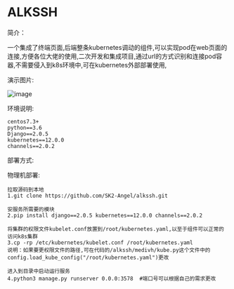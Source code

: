 # ALKSSH
简介：

  一个集成了终端页面,后端整条kubernetes调动的组件,可以实现pod在web页面的连接,方便各位大佬的使用,二次开发和集成项目,通过url的方式识别和连接pod容器,不需要侵入到k8s环境中,可在kubernetes外部部署使用,
    
演示图片:

![image](https://user-images.githubusercontent.com/49671782/112960034-9ceedb80-9176-11eb-8c3b-4a900d1eb268.png)
  
环境说明:

    centos7.3+
    python==3.6
    Django==2.0.5
    kubernetes==12.0.0
    channels==2.0.2
    
    
部署方式:

物理机部署:

    拉取源码到本地
    1.git clone https://github.com/SK2-Angel/alkssh.git
    
    安服务所需要的模块
    2.pip install django==2.0.5 kubernetes==12.0.0 channels==2.0.2
    
    将集群的权限文件kubelet.conf放置到/root/kubernetes.yaml,以至于组件可以正常的访问k8s集群
    3.cp -rp /etc/kubernetes/kubelet.conf /root/kubernetes.yaml
    说明：如果要更权限文件的路径,可在代码的/alkssh/medivh/kube.py这个文件中的config.load_kube_config("/root/kubernetes.yaml")更改
    
    进入到目录中启动运行服务
    4.python3 manage.py runserver 0.0.0:3578  #端口号可以根据自己的需求更改
    
